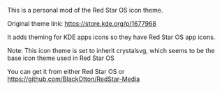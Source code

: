This is a personal mod of the Red Star OS icon theme.

Original theme link: https://store.kde.org/p/1677968

It adds theming for KDE apps icons so they have Red Star OS app icons.

Note: This icon theme is set to inherit crystalsvg, which seems to be the base icon theme used in Red Star OS

You can get it from either Red Star OS or https://github.com/BlackOtton/RedStar-Media
